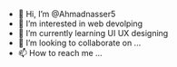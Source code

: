 - 👋 Hi, I’m @Ahmadnasser5
- 👀 I’m interested in web devolping
- 🌱 I’m currently learning UI UX designing
- 💞️ I’m looking to collaborate on ...
- 📫 How to reach me ...

<!---
Ahmadnasser5/Ahmadnasser5 is a ✨ special ✨ repository because its `README.md` (this file) appears on your GitHub profile.
You can click the Preview link to take a look at your changes.
--->
